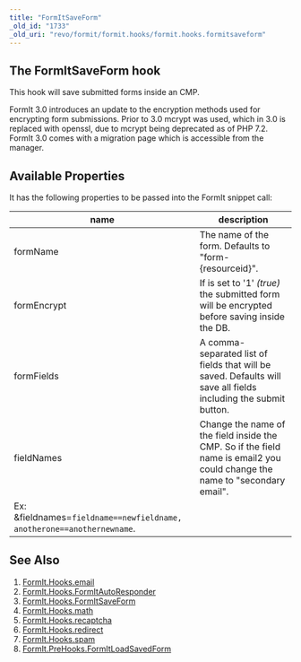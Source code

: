 ```yaml
---
title: "FormItSaveForm"
_old_id: "1733"
_old_uri: "revo/formit/formit.hooks/formit.hooks.formitsaveform"
---
```


## The FormItSaveForm hook

This hook will save submitted forms inside an CMP.

FormIt 3.0 introduces an update to the encryption methods used for encrypting form submissions. Prior to 3.0 mcrypt was used, which in 3.0 is replaced with openssl, due to mcrypt being deprecated as of PHP 7.2. FormIt 3.0 comes with a migration page which is accessible from the manager. 

## Available Properties

It has the following properties to be passed into the FormIt snippet call:

| name                                                                   | description                                                                                                                 |
| ---------------------------------------------------------------------- | --------------------------------------------------------------------------------------------------------------------------- |
| formName                                                               | The name of the form. Defaults to "form-{resourceid}".                                                                      |
| formEncrypt                                                            | If is set to '1' _(true)_ the submitted form will be encrypted before saving inside the DB.                                 |
| formFields                                                             | A comma-separated list of fields that will be saved. Defaults will save all fields including the submit button.             |
| fieldNames                                                             | Change the name of the field inside the CMP. So if the field name is email2 you could change the name to "secondary email". |
| Ex: &fieldnames=`fieldname==newfieldname, anotherone==anothernewname`. |

## See Also

1. [FormIt.Hooks.email](extras/formit/formit.hooks/email)
2. [FormIt.Hooks.FormItAutoResponder](extras/formit/formit.hooks/formitautoresponder)
3. [FormIt.Hooks.FormItSaveForm](extras/formit/formit.hooks/formitsaveform)
4. [FormIt.Hooks.math](extras/formit/formit.hooks/math)
5. [FormIt.Hooks.recaptcha](extras/formit/formit.hooks/recaptcha)
6. [FormIt.Hooks.redirect](extras/formit/formit.hooks/redirect)
7. [FormIt.Hooks.spam](extras/formit/formit.hooks/spam)
8. [FormIt.PreHooks.FormItLoadSavedForm](extras/formit/formit.hooks/prehooks.formitloadsavedform)
